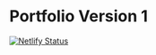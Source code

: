 
# Portfolio Version 1

[![Netlify Status](https://api.netlify.com/api/v1/badges/74a5fb52-f939-4ba2-9acf-29766e3f847c/deploy-status)](https://app.netlify.com/sites/v1-akash/deploys)
